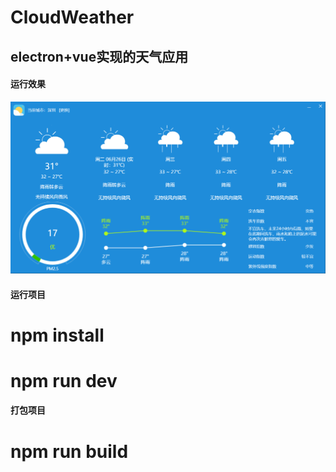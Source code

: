 # CloudWeather
## electron+vue实现的天气应用
#### 运行效果
![CloudWeather](screen/1.png)
#### 运行项目
# npm install
# npm run dev
#### 打包项目
# npm run build